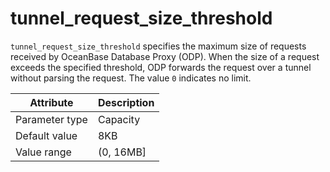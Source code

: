 # tunnel_request_size_threshold

`tunnel_request_size_threshold` specifies the maximum size of requests received by OceanBase Database Proxy (ODP). When the size of a request exceeds the specified threshold, ODP forwards the request over a tunnel without parsing the request. The value `0` indicates no limit.

| Attribute | Description |
|----------|---------|
| Parameter type | Capacity |
| Default value | 8KB |
| Value range | (0, 16MB] |
